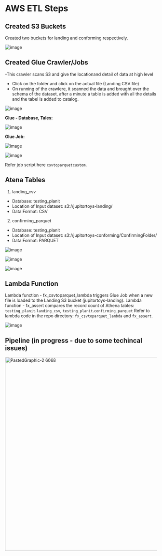 # AWS ETL Steps

## Created S3 Buckets
Created two buckets for landing and conforming respectively.

![image](https://user-images.githubusercontent.com/77515020/160594193-f08028de-3cb3-4efb-8409-3a13d75846bc.png)

## Created Glue Crawler/Jobs
-This crawler scans S3 and give the locationand detail of data at high level
- Click on the folder and click on the actual file (Landing CSV file)
- On running of the crawlere, it scanned the data and brought over the schema of the dataset, after a minute a table is added with all the details and the tabel is added to catalog.

![image](https://user-images.githubusercontent.com/77515020/160603768-16b40d0c-c3bc-40df-9f37-c4c7fb1794af.png)


<b>Glue - Database, Tales:</b>

![image](https://user-images.githubusercontent.com/77515020/160604251-34d95b8e-c58f-4079-87d3-1beffb82f00e.png)




<b>Glue Job:</b>

![image](https://user-images.githubusercontent.com/77515020/160594623-12d3762c-68a3-4603-a2a1-9534414f5765.png)

![image](https://user-images.githubusercontent.com/77515020/160595833-65fdab20-08ff-434a-b86a-017f4e213ca2.png)

Refer job script here `csvtoparquetcustom`.


## Atena Tables

1. landing_csv
 - Database: testing_planit
 - Location of Input dataset: s3://jupitortoys-landing/
 - Data Format: CSV

2. confirming_parquet
 - Database: testing_planit
 - Location of Input dataset: s3://jupitortoys-conforming/ConfirmingFolder/
 - Data Format: PARQUET

![image](https://user-images.githubusercontent.com/77515020/160600702-a7d19838-2305-4b15-9e8f-383dfe39c1a4.png)

![image](https://user-images.githubusercontent.com/77515020/160602184-c0aa14b2-c4d0-4789-bc22-7d0e86a2b70e.png)


![image](https://user-images.githubusercontent.com/77515020/160595473-1f55426f-0ef1-4aa8-a460-bf7bc5f09a83.png)

## Lambda Function
Lambda function - fx_csvtoparquet_lambda triggers Glue Job when a new file is loaded to the Landing S3 bucket (jupitortoys-landing).
Lambda function - fx_assert compares the record count of Athena tables:  `testing_planit`.`landing_csv`, `testing_planit`.`confirming_parquet`
Refer to lambda code in the repo directory: `fx_csvtoparquet_lambda` and `fx_assert`.

![image](https://user-images.githubusercontent.com/77515020/160597971-1de3b1f0-a43d-49f5-a101-c59430bb2927.png)


## Pipeline (in progress - due to some techincal issues)

<img width="640" alt="PastedGraphic-2 6068" src="https://user-images.githubusercontent.com/77515020/160597592-da4b5379-dce9-4a3e-ba1f-1bfabc5ca9e9.png">





